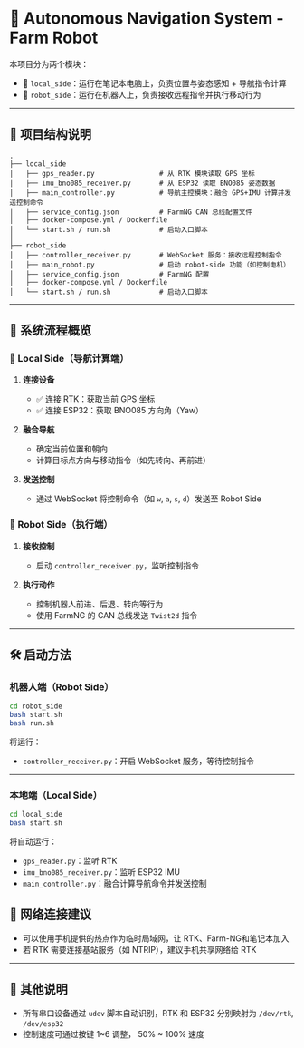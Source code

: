 # 🧭 Autonomous Navigation System - Farm Robot

本项目分为两个模块：

* 📍 `local_side`：运行在笔记本电脑上，负责位置与姿态感知 + 导航指令计算
* 🤖 `robot_side`：运行在机器人上，负责接收远程指令并执行移动行为

---

## 🧩 项目结构说明

```
.
├── local_side
│   ├── gps_reader.py                # 从 RTK 模块读取 GPS 坐标
│   ├── imu_bno085_receiver.py       # 从 ESP32 读取 BNO085 姿态数据
│   ├── main_controller.py           # 导航主控模块：融合 GPS+IMU 计算并发送控制命令
│   ├── service_config.json          # FarmNG CAN 总线配置文件
│   ├── docker-compose.yml / Dockerfile
│   └── start.sh / run.sh            # 启动入口脚本
│
├── robot_side
│   ├── controller_receiver.py       # WebSocket 服务：接收远程控制指令
│   ├── main_robot.py                # 启动 robot-side 功能（如控制电机）
│   ├── service_config.json          # FarmNG 配置
│   ├── docker-compose.yml / Dockerfile
│   └── start.sh / run.sh            # 启动入口脚本

```

---

## 🚀 系统流程概览

### 🧠 Local Side（导航计算端）

1. **连接设备**

   * ✅ 连接 RTK：获取当前 GPS 坐标
   * ✅ 连接 ESP32：获取 BNO085 方向角（Yaw）
2. **融合导航**

   * 确定当前位置和朝向
   * 计算目标点方向与移动指令（如先转向、再前进）
3. **发送控制**

   * 通过 WebSocket 将控制命令（如 `w`, `a`, `s`, `d`）发送至 Robot Side

### 🤖 Robot Side（执行端）

1. **接收控制**

   * 启动 `controller_receiver.py`，监听控制指令
2. **执行动作**

   * 控制机器人前进、后退、转向等行为
   * 使用 FarmNG 的 CAN 总线发送 `Twist2d` 指令

---

## 🛠️ 启动方法

### 机器人端（Robot Side）

```bash
cd robot_side
bash start.sh
bash run.sh
```

将运行：

* `controller_receiver.py`：开启 WebSocket 服务，等待控制指令

---

### 本地端（Local Side）

```bash
cd local_side
bash start.sh
```

将自动运行：

* `gps_reader.py`：监听 RTK
* `imu_bno085_receiver.py`：监听 ESP32 IMU
* `main_controller.py`：融合计算导航命令并发送控制



## 📡 网络连接建议

* 可以使用手机提供的热点作为临时局域网，让 RTK、Farm-NG和笔记本加入
* 若 RTK 需要连接基站服务（如 NTRIP），建议手机共享网络给 RTK

---

## 📎 其他说明

* 所有串口设备通过 `udev` 脚本自动识别，RTK 和 ESP32 分别映射为 `/dev/rtk`, `/dev/esp32`
* 控制速度可通过按键 1\~6 调整， 50% ~ 100% 速度